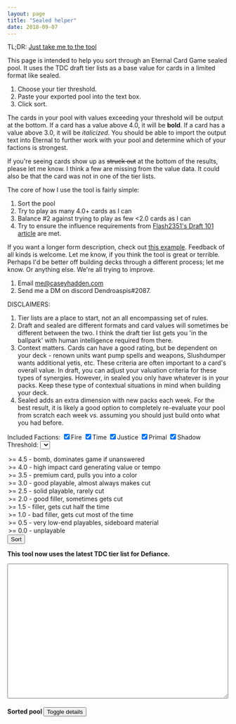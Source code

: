 ```yaml
---
layout: page
title: "Sealed helper"
date: 2018-09-07
---
```


TL;DR: [Just take me to the tool](#tool)

This page is intended to help you sort through an Eternal Card Game
sealed pool. It uses the TDC draft tier lists as a base value for cards
in a limited format like sealed.

1. Choose your tier threshold.
2. Paste your exported pool into the text box.
3. Click sort.

The cards in your pool with values exceeding your threshold will be
output at the bottom. If a card has a value above 4.0, it will be
<strong>bold</strong>. If a card has a value above 3.0, it will be
<em>italicized</em>. You should be able to import the output text
into Eternal to further work with your pool and determine which of
your factions is strongest.

If you're seeing cards show up as <strike>struck out</strike> at the
bottom of the results, please let me know. I think a few are missing
from the value data. It could also be that the card was not in one
of the tier lists.

The core of how I use the tool is fairly simple:

1. Sort the pool
2. Try to play as many 4.0+ cards as I can
3. Balance #2 against trying to play as few <2.0 cards as I can
4. Try to ensure the influence requirements from [Flash2351's Draft 101 article](https://www.a-space-games.com/drafting-101-part-2-building-the-deck)
   are met.

If you want a longer form description, check out [this example](/eternal/sealed-example).
Feedback of all kinds is welcome. Let me know, if you think the tool
is great or terrible. Perhaps I'd be better off building decks through
a different process; let me know. Or anything else. We're all trying
to improve.

1. Email me@caseyhadden.com
2. Send me a DM on discord Dendroaspis#2087.

DISCLAIMERS:

1. Tier lists are a place to start, not an all encompassing set of rules.
2. Draft and sealed are different formats and card values will
sometimes be different between the two. I think the draft tier list
gets you 'in the ballpark' with human intelligence required from there.
3. Context matters. Cards can have a good rating, but be dependent on your
deck - renown units want pump spells and weapons, Slushdumper wants additional
yetis, etc. These criteria are often important to a card's overall value. In
draft, you can adjust your valuation criteria for these types of synergies.
However, in sealed you only have whatever is in your packs. Keep these type
of contextual situations in mind when building your deck.
4. Sealed adds an extra dimension with new packs each week. For the best
result, it is likely a good option to completely re-evaluate your pool
from scratch each week vs. assuming you should just build onto what you
had before.

<a id="tool"></a>Included Factions: <input type="checkbox" id="fire" value="F" checked><label for="fire">Fire</label>
<input type="checkbox" id="time" value="T" checked><label for="time">Time</label>
<input type="checkbox" id="justice" value="J" checked><label for="justice">Justice</label>
<input type="checkbox" id="primal" value="P" checked><label for="primal">Primal</label>
<input type="checkbox" id="shadow" value="S" checked><label for="shadow">Shadow</label>
<br/>Threshold:
<select id="threshold">
  <option value="4.5">&gt;= 4.5 - bomb, dominates game if unanswered</option>
  <option value="4.0">&gt;= 4.0 - high impact card generating value or tempo</option>
  <option value="3.5">&gt;= 3.5 - premium card, pulls you into a color</option>
  <option value="3.0" selected="true">&gt;= 3.0 - good playable, almost always makes cut</option>
  <option value="2.5">&gt;= 2.5 - solid playable, rarely cut</option>
  <option value="2.0">&gt;= 2.0 - good filler, sometimes gets cut</option>
  <option value="1.5">&gt;= 1.5 - filler, gets cut half the time</option>
  <option value="1.0">&gt;= 1.0 - bad filler, gets cut most of the time</option>
  <option value="0.5">&gt;= 0.5 - very low-end playables, sideboard material</option>
  <option value="0.0">&gt;= 0.0 - unplayable</option>
</select>
<input type="button" value="Sort" onclick="sort()"></input>


<strong>This tool now uses the latest TDC tier list for Defiance.</strong>

<textarea cols="60" rows="20" id="pool"></textarea>

<h4>Sorted pool <input type="button" value="Toggle details" onclick="toggleExtra()"></input></h4>

<div id="result">
</div>

<script type="text/javascript">
var cardsAndValues = []
$.getJSON("/eternal/cards-and-values.json", function(data) {
    $.each(data, function(index, value) {
        cardsAndValues.push(value)
    })
})

function sort() {
    $("#result").empty()
    pool = []
    lines = $('#pool').val().trim().split("\n");
    $.each(lines, function() {
        values = this.split("(");
        numberOfAndName = values[0]
        numberOfCards = parseInt(numberOfAndName.charAt(0))
        cardName = numberOfAndName.substring(2).trim()
        setAndNumber = values[1]
        result = scanf(setAndNumber, "Set%d #%d)")
        card = {
            numberOfCards: numberOfCards,
            name: cardName,
            set: result[0],
            cardNumber: result[1]
        }
        for (i = 0; i < numberOfCards; i++) {
            pool.push(card)
        }
    })

    valuedPool = []
    notFoundPool = []
    $.each(pool, function(index, value) {
        card = findCard(value)
        if (!$.isEmptyObject(card)) {
            valuedPool.push(card)
        } else {
          notFoundPool.push(value)
        }
    })

    valuedPool.sort(SortByValue).reverse()

    requestedInfluence = []
    $.each($("input:checked"), function(index, value) {
      requestedInfluence.push(value.value)
    })

    threshold = $("#threshold").val()
    tableContent = "<table id='sort_results'>"
    $.each(valuedPool, function(index, value) {
        cardInfluence = makeUnique(value.Influence)
        influenceDiff = cardInfluence.filter(x => !requestedInfluence.includes(x))
        if (value.LimitedValue >= threshold && influenceDiff.length == 0) {
            output = "1 " + value.Name + " (Set" + value.SetNumber + " #" + value.EternalID + ")"
            if (value.LimitedValue >= 4.0) {
                output = "<strong>" + output + "</strong>"
            } else if (value.LimitedValue >= 3.0) {
                output = "<em>" + output + "</em>"
            }
            tableContent += "<tr>"
            tableContent += "<td class='card_data'>" + output + "</td>"
            tableContent += "<td style='padding-left: 10px' class='influence_data'>" + value.Influence + "</td>"
            tableContent += "<td style='padding-left: 10px' class='value_data'>" + value.LimitedValue + "</td>"
            tableContent += "</tr>"
        }
    })
    tableContent += "</table>"
    $("#result").append(tableContent)
    toggleExtra() // hide to start

    $.each(notFoundPool, function(index, value) {
      output = "1 " + value.name + " (Set" + value.set + " #" + value.cardNumber + ")"
      $("#result").append("<strike>" + output + "</strike><br/>")
    })
}

function toggleExtra() {
    tbl = $("#sort_results")
    console.log(tbl)
    influenceColumn = tbl.find(".influence_data")
    console.log(influenceColumn)
    influenceColumn.toggle()
    tbl.find(".value_data").toggle()
}

function makeUnique(str) {
  uniq = String.prototype.concat(...new Set(str))
  return uniq.split("")
}

function SortByValue(a, b) {
    return a.LimitedValue < b.LimitedValue ? -1 : a.LimitedValue > b.LimitedValue ? 1 : 0
}

function findCard(card) {
    result = {}
    $.each(cardsAndValues, function(index, value) {
        if (card.set == value.SetNumber &&
            card.cardNumber == value.EternalID) {
            result = value
        }
    })
    return result
}

function scanf(text,pattern){
    if (text == pattern) return true;
    var result = [];    // array for pattern result
    var i = 0;            // text index
    var j = 0;            // pattern index
    while (i < text.length && j < pattern.length){
        var p = substr(pattern,j,j+2); 
        var c = text[i];                
        var c2 = pattern[j];           
        if (p == "%d"){            
        // pattern says next is a number:
            var z = parseInt(substr(text,i,text.length));
            if (z == NaN) return false;
            result[result.length] = z;
            i += z.toString().length;
            j += 2;
        }
        else if (p == "%c"){    
        // pattern says next is a single character:
            result[result.length] = c;
            i++;
            j += 2;
        }
        else if (p == "%s"){    
        // pattern says next is a string:
            var end = "";
            if (j+2 < pattern.length) end = pattern[j+2];
            if (end.length == 0){
                result[result.length] = substr(text,i,text.length);
                i = text.length;
                j = pattern.length;
            }
            else if (end == '%'){    
            // This is an ERROR I need to fix!!!
                alert("[*] %s followed by pattern (eg. %d) causes an error!");
                return false;
            }
            else {
                var str = "";
                for (;i<text.length && text[i]!=end;i++){
                    str += text[i];
                }
                result[result.length] = str;
                j += 2;                            
            }
        }
        else if (c == c2){        
        // pattern says next char's should be equal:
            i++;
            j++;
        }
        else {                    
        // else the text doesn't fit to the pattern:
            return false;
        }
    }
    if (i == text.length && j == pattern.length){
        // if we scanned EVERYTHING:
        return result;            
    }
    else {
        // if not -> FALSE:
        return false;            
    }
}

function substr(str,i,j){
    var s = "";
    if (i < 0 || j < 0 || i > j) return false;
    for (var k=i;k<str.length && k<j;k++){
        s += str[k];
    }
    return s;
}

</script>

